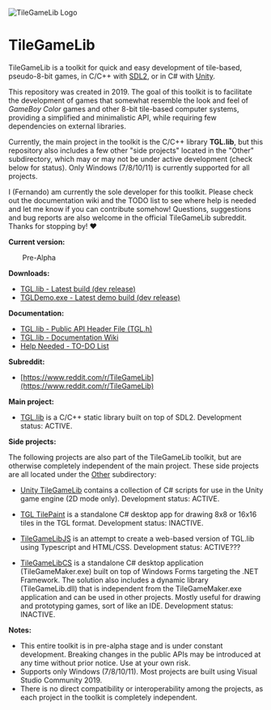 ![TileGameLib Logo](https://github.com/FernandoAiresCastello/TileGameToolkit/blob/master/Images/github-banner-2.fw.png?raw=true)

# TileGameLib
TileGameLib is a toolkit for quick and easy development of tile-based, pseudo-8-bit games, in C/C++ with [SDL2](https://www.libsdl.org/), or in C# with [Unity](https://unity.com/).

This repository was created in 2019. The goal of this toolkit is to facilitate the development of games that somewhat resemble the look and feel of *GameBoy Color* games and other 8-bit tile-based computer systems, providing a simplified and minimalistic API, while requiring few dependencies on external libraries.

Currently, the main project in the toolkit is the C/C++ library **TGL.lib**, but this repository also includes a few other "side projects" located in the "Other" subdirectory, which may or may not be under active development (check below for status). Only Windows (7/8/10/11) is currently supported for all projects.

I (Fernando) am currently the sole developer for this toolkit. Please check out the documentation wiki and the TODO list to see where help is needed and let me know if you can contribute somehow! Questions, suggestions and bug reports are also welcome in the official TileGameLib subreddit. Thanks for stopping by! ❤

**Current version:** 

&nbsp;&nbsp;&nbsp;&nbsp;&nbsp;&nbsp;&nbsp;Pre-Alpha

**Downloads:**

- [TGL.lib - Latest build (dev release)](https://github.com/FernandoAiresCastello/TileGameLib/tree/master/Releases/TGL)
- [TGLDemo.exe - Latest demo build (dev release)](https://github.com/FernandoAiresCastello/TileGameLib/tree/master/TGLDemo/Builds)

**Documentation:**

- [TGL.lib - Public API Header File (TGL.h)](https://github.com/FernandoAiresCastello/TileGameToolkit/blob/master/TGL/TGL/TGL.h)
- [TGL.lib - Documentation Wiki](https://fernandoairescastello.neocities.org/proj/tgl/tgl_index)
- [Help Needed - TO-DO List](https://github.com/FernandoAiresCastello/TileGameLib/blob/master/TODO.md)

**Subreddit:**

- [https://www.reddit.com/r/TileGameLib](https://www.reddit.com/r/TileGameLib)

**Main project:**

- [TGL.lib](https://github.com/FernandoAiresCastello/TileGameToolkit/tree/master/TGL) is a C/C++ static library built on top of SDL2. Development status: ACTIVE.

**Side projects:**

The following projects are also part of the TileGameLib toolkit, but are otherwise completely independent of the main project. These side projects are all located under the [Other](https://github.com/FernandoAiresCastello/TileGameLib/tree/master/Other) subdirectory:

- [Unity TileGameLib](https://github.com/FernandoAiresCastello/TileGameLib/tree/master/Other/UnityTileGameLib) contains a collection of C# scripts for use in the Unity game engine (2D mode only). Development status: ACTIVE.

- [TGL TilePaint](https://github.com/FernandoAiresCastello/TileGameLib/tree/master/Other/TGLTilePaint) is a standalone C# desktop app for drawing 8x8 or 16x16 tiles in the TGL format. Development status: INACTIVE.

- [TileGameLibJS](https://github.com/FernandoAiresCastello/TileGameToolkit/tree/master/Other/TileGameLibJS) is an attempt to create a web-based version of TGL.lib using Typescript and HTML/CSS. Development status: ACTIVE???

- [TileGameLibCS](https://github.com/FernandoAiresCastello/TileGameLib/tree/master/Other/TileGameLibCS) is a standalone C# desktop application (TileGameMaker.exe) built on top of Windows Forms targeting the .NET Framework. The solution also includes a dynamic library (TileGameLib.dll) that is independent from the TileGameMaker.exe application and can be used in other projects. Mostly useful for drawing and prototyping games, sort of like an IDE. Development status: INACTIVE.

**Notes:**

- This entire toolkit is in pre-alpha stage and is under constant development. Breaking changes in the public APIs may be introduced at any time without prior notice. Use at your own risk.
- Supports only Windows (7/8/10/11). Most projects are built using Visual Studio Community 2019.
- There is no direct compatibility or interoperability among the projects, as each project in the toolkit is completely independent.

